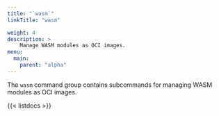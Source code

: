 ```yaml
---
title: "`wasm`"
linkTitle: "wasm"

weight: 4
description: >
    Manage WASM modules as OCI images.
menu:
  main:
    parent: "alpha"
---
```


<!--mdtogo:Short
    Manage WASM modules as OCI images.
-->

<!--mdtogo:Long-->
The `wasm` command group contains subcommands for managing WASM modules as OCI images.
<!--mdtogo-->
{{< listdocs >}}
